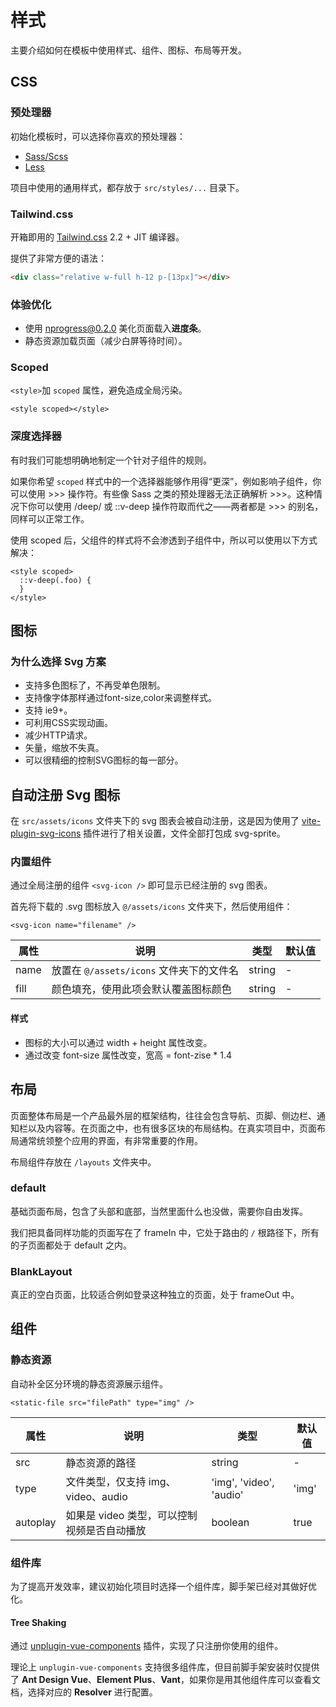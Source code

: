 # 样式

主要介绍如何在模板中使用样式、组件、图标、布局等开发。

## CSS

### 预处理器

初始化模板时，可以选择你喜欢的预处理器：

- [Sass/Scss](https://sass.bootcss.com/documentation)
- [Less](https://less.bootcss.com/)

项目中使用的通用样式，都存放于 `src/styles/...` 目录下。

### Tailwind.css

开箱即用的 [Tailwind.css](https://tailwindcss.com/docs) 2.2 + JIT 编译器。

提供了非常方便的语法：

```html
<div class="relative w-full h-12 p-[13px]"></div>
```

### 体验优化

- 使用 [nprogress@0.2.0](https://github.com/rstacruz/nprogress) 美化页面载入**进度条**。
- 静态资源加载页面（减少白屏等待时间）。

### Scoped

`<style>`加 `scoped` 属性，避免造成全局污染。

```vue
<style scoped></style>
```

### 深度选择器

有时我们可能想明确地制定一个针对子组件的规则。

如果你希望 `scoped` 样式中的一个选择器能够作用得“更深”，例如影响子组件，你可以使用 >>> 操作符。有些像 Sass 之类的预处理器无法正确解析 >>>。这种情况下你可以使用 /deep/ 或 ::v-deep 操作符取而代之——两者都是 >>> 的别名，同样可以正常工作。

使用 scoped 后，父组件的样式将不会渗透到子组件中，所以可以使用以下方式解决：

```vue
<style scoped>
  ::v-deep(.foo) {
  }
</style>
```

## 图标

### 为什么选择 Svg 方案

- 支持多色图标了，不再受单色限制。
- 支持像字体那样通过font-size,color来调整样式。
- 支持 ie9+。
- 可利用CSS实现动画。
- 减少HTTP请求。
- 矢量，缩放不失真。
- 可以很精细的控制SVG图标的每一部分。

## 自动注册 Svg 图标

在 `src/assets/icons` 文件夹下的 svg 图表会被自动注册，这是因为使用了 [vite-plugin-svg-icons](https://github.com/anncwb/vite-plugin-svg-icons) 插件进行了相关设置，文件全部打包成 svg-sprite。

### 内置组件

通过全局注册的组件 `<svg-icon />` 即可显示已经注册的 svg 图表。

首先将下载的 .svg 图标放入 `@/assets/icons` 文件夹下，然后使用组件：

```vue
<svg-icon name="filename" />
```

| 属性 | 说明                                     | 类型   | 默认值 |
| ---- | ---------------------------------------- | ------ | ------ |
| name | 放置在 `@/assets/icons` 文件夹下的文件名 | string | -      |
| fill | 颜色填充，使用此项会默认覆盖图标颜色     | string | -      |

#### 样式

- 图标的大小可以通过 width + height 属性改变。
- 通过改变 font-size 属性改变，宽高 = font-zise * 1.4


## 布局

页面整体布局是一个产品最外层的框架结构，往往会包含导航、页脚、侧边栏、通知栏以及内容等。在页面之中，也有很多区块的布局结构。在真实项目中，页面布局通常统领整个应用的界面，有非常重要的作用。

布局组件存放在 `/layouts` 文件夹中。

### default

基础页面布局，包含了头部和底部，当然里面什么也没做，需要你自由发挥。

我们把具备同样功能的页面写在了 frameIn 中，它处于路由的 `/` 根路径下，所有的子页面都处于 default 之内。

### BlankLayout

真正的空白页面，比较适合例如登录这种独立的页面，处于 frameOut 中。

## 组件

### 静态资源

自动补全区分环境的静态资源展示组件。

```vue
<static-file src="filePath" type="img" />
```

| 属性     | 说明                                        | 类型    | 默认值  |
| -------- | ------------------------------------------- | ------- | ------- |
| src      | 静态资源的路径                              | string  | -       |
| type     | 文件类型，仅支持 img、video、audio          | 'img', 'video', 'audio' | 'img' |
| autoplay | 如果是 video 类型，可以控制视频是否自动播放 | boolean | true    |

### 组件库

为了提高开发效率，建议初始化项目时选择一个组件库，脚手架已经对其做好优化。

#### Tree Shaking

通过 [unplugin-vue-components](https://github.com/antfu/unplugin-vue-components) 插件，实现了只注册你使用的组件。

理论上 `unplugin-vue-components` 支持很多组件库，但目前脚手架安装时仅提供了 **Ant Design Vue**、**Element Plus**、**Vant**，如果你是用其他组件库可以查看文档，选择对应的 **Resolver** 进行配置。